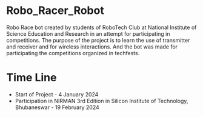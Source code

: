 # Robo_Racer_Robot

Robo Race bot created by students of RoboTech Club at National Institute of Science Education and Research in an attempt for participating in competitions. The purpose of the project is to learn the use of transmitter and receiver and for wireless interactions. And the bot was made for participating the competitions organized in techfests.

# Time Line

- Start of Project - 4 January 2024
- Participation in NIRMAN 3rd Edition in Silicon Institute of Technology, Bhubaneswar - 19 February 2024